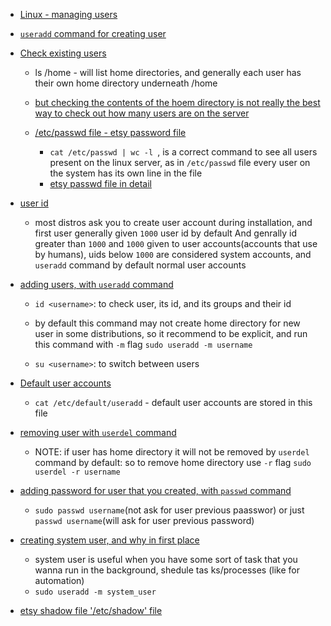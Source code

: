- [Linux - managing users](https://youtu.be/19WOD84JFxA?si=RBEDEqSvf_opIMm0)
- [`useradd` command for creating user](https://youtu.be/19WOD84JFxA?si=nS5l7un4JKx9R7HP&t=197)

- [Check existing users](https://youtu.be/19WOD84JFxA?si=kveM8ys7TVsi0iRM&t=257)
    - ls /home - will list home directories, and generally each user has their own home directory underneath /home
    - [but checking the contents of the hoem directory is not really the best way to check out how many users are on the server](https://youtu.be/19WOD84JFxA?si=4q0RTibpJqUg_ZNL&t=287) 

    - [/etc/passwd file - etsy password file](https://youtu.be/19WOD84JFxA?si=9diqvN0W1EAayxUJ&t=307)
        - `cat /etc/passwd | wc -l `, is a correct command to see all users present on the linux server, as in `/etc/passwd` file every user on the system has its own line in the file
        - [etsy passwd file in detail](https://youtu.be/19WOD84JFxA?si=o8PlG0ZvSIR7h5Pu&t=1477)
- [user id](https://youtu.be/19WOD84JFxA?si=TOZhD8AJpvBwb2nw&t=437)
    - most distros ask you to create user account during installation, and first user generally given `1000` user id by default
    And genrally id greater than `1000` and `1000`  given to user accounts(accounts that use by humans), uids below `1000` are considered system accounts, and `useradd` command by default normal user accounts

- [adding users, with `useradd` command](https://youtu.be/19WOD84JFxA?si=baP_1tjktzZnJSiN&t=477)
    - `id <username>`: to check user, its id, and its groups and their id
    
    - by default this command may not create home directory for new user in some distributions, so it recommend to be explicit, and run this command with `-m` flag `sudo useradd -m username`
    
    - `su <username>`: to switch between users
    
- [Default user accounts](https://youtu.be/19WOD84JFxA?si=L5n-ye0dzJBNBkIH&t=607)
    - `cat /etc/default/useradd` - default user accounts are stored in this file

- [removing user with `userdel` command](https://youtu.be/19WOD84JFxA?si=3LFr_xxvPe2ZSVqW&t=797)
    - NOTE: if user has home directory it will not be removed by `userdel` command by default: so to remove home directory use `-r` flag
    `sudo userdel -r username`

- [adding password for user that you created, with `passwd` command](https://youtu.be/19WOD84JFxA?si=k_ZD_nA_rHCup1yO&t=1047)
    - `sudo passwd username`(not ask for user previous paasswor) or just `passwd username`(will ask for user previous password)


- [creating system user, and why in first place](https://youtu.be/19WOD84JFxA?si=Tv1PDB5zCmrqVgXK&t=1247)
    - system user is useful when you have some sort of task that you wanna run in the background, shedule tas   ks/processes (like for automation)
    - `sudo useradd -m system_user`     

- [etsy shadow file '/etc/shadow' file](https://youtu.be/19WOD84JFxA?si=papv8V_2XhE4xX9F&t=1687)